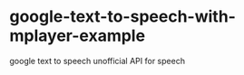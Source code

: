 google-text-to-speech-with-mplayer-example
==========================================

google text to speech unofficial API for speech